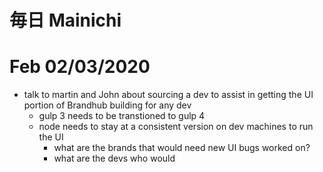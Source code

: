 # 毎日 Mainichi

# Feb 02/03/2020

- talk to martin and John about sourcing a dev to assist in getting the UI portion of Brandhub building for any dev
  - gulp 3 needs to be transtioned to gulp 4
  - node needs to stay at a consistent version on dev machines to run the UI
    - what are the brands that would need new UI bugs worked on?
    - what are the devs who would
